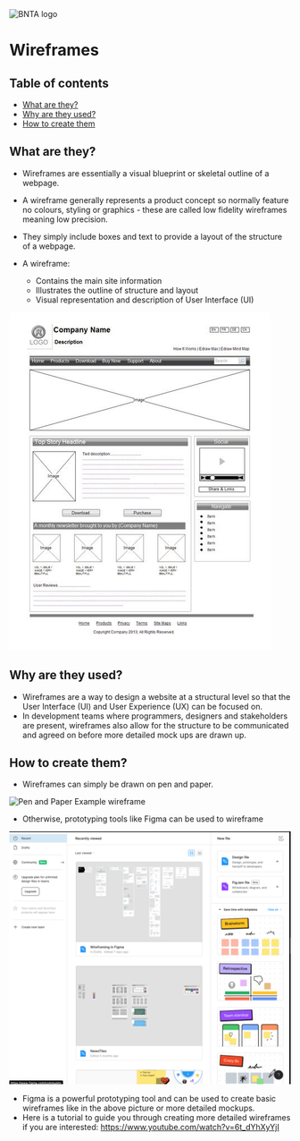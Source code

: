<img src="./images/BNTA_simple.png" alt="BNTA logo" height=50px/>

# Wireframes

## Table of contents

- [What are they?](#what-are-they)
- [Why are they used?](#why-are-they-used)
- [How to create them](#how-to-create-them)

## What are they?

- Wireframes are essentially a visual blueprint or skeletal outline of a webpage.
- A wireframe generally represents a product concept so normally feature no colours, styling or graphics - these are called low fidelity wireframes meaning low precision. 
- They simply include boxes and text to provide a layout of the structure of a webpage.

- A wireframe: 
  - Contains the main site information
  - Illustrates the outline of structure and layout
  - Visual representation and description of User Interface (UI)

![Example wireframe](../images/wireframeExample.jpeg)

## Why are they used?

- Wireframes are a way to design a website at a structural level so that the User Interface (UI) and User Experience (UX) can be focused on.
- In development teams where programmers, designers and stakeholders are present, wireframes also allow for the structure to be communicated and agreed on before more detailed mock ups are drawn up.

## How to create them? 

- Wireframes can simply be drawn on pen and paper.

![Pen and Paper Example wireframe](./images/wireframePenAndPaper.jpeg)

- Otherwise, prototyping tools like Figma can be used to wireframe

![Figma wireframe](../images/figmaWireframe.png)

- Figma is a powerful prototyping tool and can be used to create basic wireframes like in the above picture or more detailed mockups.
- Here is a tutorial to guide you through creating more detailed wireframes if you are interested: https://www.youtube.com/watch?v=6t_dYhXyYjI